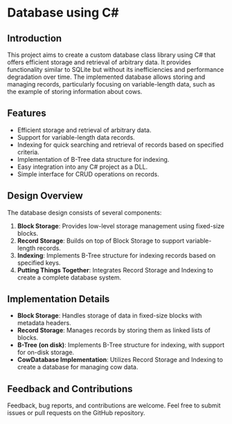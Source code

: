 # Database using C#

## Introduction
This project aims to create a custom database class library using C# that offers efficient storage and retrieval of arbitrary data. It provides functionality similar to SQLite but without its inefficiencies and performance degradation over time. The implemented database allows storing and managing records, particularly focusing on variable-length data, such as the example of storing information about cows.

## Features
- Efficient storage and retrieval of arbitrary data.
- Support for variable-length data records.
- Indexing for quick searching and retrieval of records based on specified criteria.
- Implementation of B-Tree data structure for indexing.
- Easy integration into any C# project as a DLL.
- Simple interface for CRUD operations on records.

## Design Overview
The database design consists of several components:
1. **Block Storage**: Provides low-level storage management using fixed-size blocks.
2. **Record Storage**: Builds on top of Block Storage to support variable-length records.
3. **Indexing**: Implements B-Tree structure for indexing records based on specified keys.
4. **Putting Things Together**: Integrates Record Storage and Indexing to create a complete database system.

## Implementation Details
- **Block Storage**: Handles storage of data in fixed-size blocks with metadata headers.
- **Record Storage**: Manages records by storing them as linked lists of blocks.
- **B-Tree (on disk)**: Implements B-Tree structure for indexing, with support for on-disk storage.
- **CowDatabase Implementation**: Utilizes Record Storage and Indexing to create a database for managing cow data.


## Feedback and Contributions
Feedback, bug reports, and contributions are welcome. Feel free to submit issues or pull requests on the GitHub repository.

